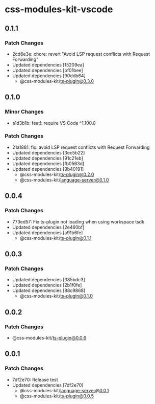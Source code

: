 # css-modules-kit-vscode

## 0.1.1

### Patch Changes

- 2cd6e3e: chore: revert "Avoid LSP request conflicts with Request Forwarding"
- Updated dependencies [15209ea]
- Updated dependencies [bf01bee]
- Updated dependencies [90ddb64]
  - @css-modules-kit/ts-plugin@0.3.0

## 0.1.0

### Minor Changes

- a1d3b1b: feat!: require VS Code ^1.100.0

### Patch Changes

- 21a1881: fix: avoid LSP request conflicts with Request Forwarding
- Updated dependencies [3ec5b22]
- Updated dependencies [91c21eb]
- Updated dependencies [fb0563d]
- Updated dependencies [9b40191]
  - @css-modules-kit/ts-plugin@0.2.0
  - @css-modules-kit/language-server@0.1.0

## 0.0.4

### Patch Changes

- 773ed57: Fix ts-plugin not loading when using workspace tsdk
- Updated dependencies [2e460bf]
- Updated dependencies [a91b6fe]
  - @css-modules-kit/ts-plugin@0.1.1

## 0.0.3

### Patch Changes

- Updated dependencies [385bdc3]
- Updated dependencies [2b1f0fe]
- Updated dependencies [88c9868]
  - @css-modules-kit/ts-plugin@0.1.0

## 0.0.2

### Patch Changes

- @css-modules-kit/ts-plugin@0.0.6

## 0.0.1

### Patch Changes

- 7df2e70: Release test
- Updated dependencies [7df2e70]
  - @css-modules-kit/language-server@0.0.1
  - @css-modules-kit/ts-plugin@0.0.5

